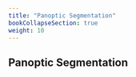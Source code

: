 ```yaml
---
title: "Panoptic Segmentation"
bookCollapseSection: true
weight: 10
---
```


## Panoptic Segmentation


